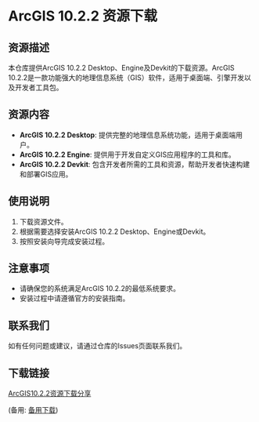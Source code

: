 # ArcGIS 10.2.2 资源下载

## 资源描述

本仓库提供ArcGIS 10.2.2 Desktop、Engine及Devkit的下载资源。ArcGIS 10.2.2是一款功能强大的地理信息系统（GIS）软件，适用于桌面端、引擎开发以及开发者工具包。

## 资源内容

- **ArcGIS 10.2.2 Desktop**: 提供完整的地理信息系统功能，适用于桌面端用户。
- **ArcGIS 10.2.2 Engine**: 提供用于开发自定义GIS应用程序的工具和库。
- **ArcGIS 10.2.2 Devkit**: 包含开发者所需的工具和资源，帮助开发者快速构建和部署GIS应用。

## 使用说明

1. 下载资源文件。
2. 根据需要选择安装ArcGIS 10.2.2 Desktop、Engine或Devkit。
3. 按照安装向导完成安装过程。

## 注意事项

- 请确保您的系统满足ArcGIS 10.2.2的最低系统要求。
- 安装过程中请遵循官方的安装指南。

## 联系我们

如有任何问题或建议，请通过仓库的Issues页面联系我们。

## 下载链接
[ArcGIS10.2.2资源下载分享](https://pan.quark.cn/s/03274777c76e) 

(备用: [备用下载](https://pan.baidu.com/s/1HzpaW6p-xIHHUs7RgtXz4A?pwd=1234))

